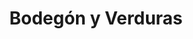 ---
title: "Bodegón y Verduras"
url: /parroquia-san-juan-bautista/bodegon-y-verduras/
shop: supermercado
---